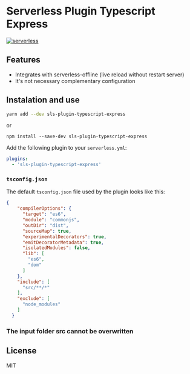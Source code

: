 # Serverless Plugin Typescript Express

[![serverless](http://public.serverless.com/badges/v3.svg)](http://www.serverless.com)

## Features

   * Integrates with serverless-offline (live reload without restart server)
   * It's not necessary complementary configuration

## Instalation and use

```sh
yarn add --dev sls-plugin-typescript-express
```
or
```
npm install --save-dev sls-plugin-typescript-express
```

Add the following plugin to your `serverless.yml`:

```yaml
plugins:
  - 'sls-plugin-typescript-express'
```

### `tsconfig.json`

The default `tsconfig.json` file used by the plugin looks like this:

```json
{
    "compilerOptions": {
      "target": "es6",
      "module": "commonjs",
      "outDir": "dist",
      "sourceMap": true,
      "experimentalDecorators": true,
      "emitDecoratorMetadata": true,
      "isolatedModules": false,      
      "lib": [ 
        "es6", 
        "dom" 
      ]
    },
    "include": [
      "src/**/*"
    ],
    "exclude": [
      "node_modules"
    ]
  } 
```

### The input folder src cannot be overwritten
License
----
MIT

   [serverless-plugin-typescript]: https://github.com/hewmen/serverless-plugin-typescript
